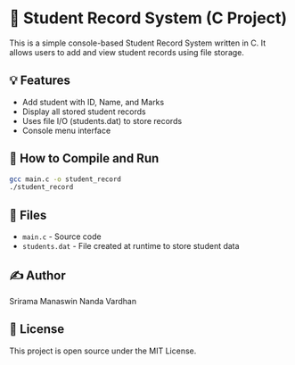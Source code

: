 
# 📘 Student Record System (C Project)

This is a simple console-based Student Record System written in C. It allows users to add and view student records using file storage.

## 💡 Features

- Add student with ID, Name, and Marks
- Display all stored student records
- Uses file I/O (students.dat) to store records
- Console menu interface

## 🔧 How to Compile and Run

```bash
gcc main.c -o student_record
./student_record
```

## 📂 Files

- `main.c` - Source code
- `students.dat` - File created at runtime to store student data

## ✍️ Author

Srirama Manaswin Nanda Vardhan

## 📝 License

This project is open source under the MIT License.
